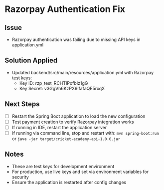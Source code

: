 # Razorpay Authentication Fix

## Issue
- Razorpay authentication was failing due to missing API keys in application.yml

## Solution Applied
- Updated backend/src/main/resources/application.yml with Razorpay test keys:
  - Key ID: rzp_test_RCHTIPofbIz1gG
  - Key Secret: v3GgVh6KzPX9lfafaQE5rxqX

## Next Steps
- [ ] Restart the Spring Boot application to load the new configuration
- [ ] Test payment creation to verify Razorpay integration works
- [ ] If running in IDE, restart the application server
- [ ] If running via command line, stop and restart with: `mvn spring-boot:run` or `java -jar target/cricket-academy-api-1.0.0.jar`

## Notes
- These are test keys for development environment
- For production, use live keys and set via environment variables for security
- Ensure the application is restarted after config changes
